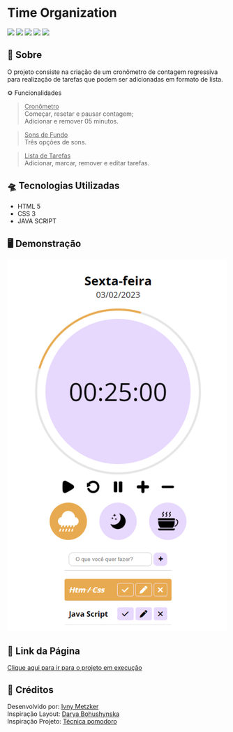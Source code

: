 # Time Organization

![](https://img.shields.io/badge/HTML5-E34F26?style=for-the-badge&logo=html5&logoColor=white)
![](https://img.shields.io/badge/javascript-yellow?style=for-the-badge&logo=javascript&logoColor=white)
![](https://img.shields.io/badge/CSS3-1572B6?style=for-the-badge&logo=css3&logoColor=white)
![](https://img.shields.io/badge/Visual_Studio_Code-0078D4?style=for-the-badge&logo=visual%20studio%20code&logoColor=white)
![](https://img.shields.io/badge/Markdown-000000?style=for-the-badge&logo=markdown&logoColor=white)


## 📎 Sobre

O projeto consiste na criação de um cronômetro de contagem regressiva para realização de tarefas que podem ser adicionadas em formato de lista.

⚙ Funcionalidades <br>

> <u>Cronômetro</u> <br>
 Começar, resetar e pausar contagem; <br>
 Adicionar e remover 05 minutos.

>  <u>Sons de Fundo</u> <br>
 Três opções de sons.

>  <u>Lista de Tarefas</u> <br>
 Adicionar, marcar, remover e editar tarefas.

## 🛸 Tecnologias Utilizadas

- HTML 5
- CSS 3
- JAVA SCRIPT

## 🖥️ Demonstração

<img src="./assets/img/previewTimer.png" alt="preview site">

## 🔗 Link da Página

<a href="https://time-to-focus-by-imetzker.netlify.app/" rel="Site" target="_blank">Clique aqui para ir para o projeto em execução</a>

## 👾 Créditos

<p>
Desenvolvido por: <a href="https://github.com/iMetzker">Ivny Metzker</a> <br>
Inspiração Layout: <a href="https://dribbble.com/shots/12024270-Countdown-Timer-DailyUI014">Darya Bohushynska</a><br>
Inspiração Projeto: <a href="https://pt.wikipedia.org/wiki/T%C3%A9cnica_pomodoro">Técnica pomodoro</a><br>

